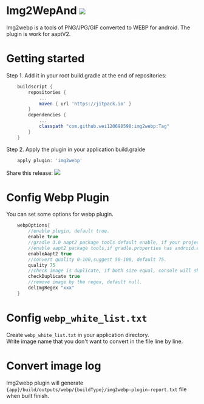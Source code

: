 # Img2WepAnd [![](https://jitpack.io/v/wei120698598/img2webp.svg)](https://jitpack.io/#wei120698598/img2webp)

Img2webp is a tools of PNG/JPG/GIF converted to WEBP for android.
The plugin is work for aaptV2.

# Getting started

Step 1. Add it in your root build.gradle at the end of repositories:
```groovy
    buildscript {
        repositories {
            ...
            maven { url 'https://jitpack.io' }
    	}
    	dependencies {
            ...
            classpath "com.github.wei120698598:img2webp:Tag"
        }
    }
```
Step 2. Apply the plugin in your application build.gralde
```groovy
    apply plugin: 'img2webp'
```

Share this release:
[![](https://jitpack.io/v/wei120698598/img2webp.svg)](https://jitpack.io/#wei120698598/img2webp)


# Config Webp Plugin
You can set some options for webp plugin.

```groovy
    webpOptions{
        //enable plugin, default true.
        enable true
        //gradle 3.0 aapt2 package tools default enable, if your project aapt2 is disabled, set this property.
        //enable aapt2 package tools,if gradle.properties has android.enableAapt2,result will be "webpOptions.enableAapt2 && android.enableAapt2"
        enableAapt2 true
        //convert quality 0-100,suggest 50-100, default 75.
        quality 75
        //check image is duplicate, if both size equal, console will show error message , default true.
        checkDuplicate true
        //remove image by the regex, default null.
        delImgRegex "xxx"
    }
```

# Config `webp_white_list.txt`
Create `webp_white_list.txt` in your application directory.<br>
Write image name that you don't want to convert in the file line by line.

# Convert image log

Img2webp plugin will generate `{app}/build/outputs/webp/{buildType}/img2webp-plugin-report.txt` file when built finish.
